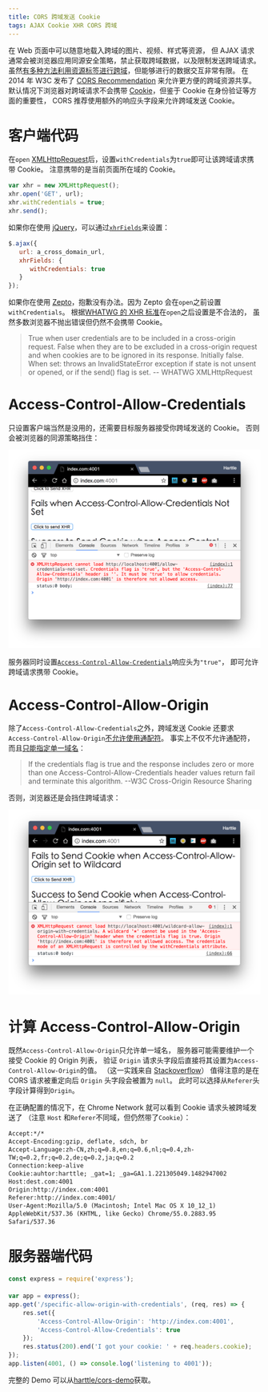 ```yaml
---
title: CORS 跨域发送 Cookie
tags: AJAX Cookie XHR CORS 跨域
---
```


在 Web 页面中可以随意地载入跨域的图片、视频、样式等资源，
但 AJAX 请求通常会被浏览器应用同源安全策略，禁止获取跨域数据，以及限制发送跨域请求。
虽然[有多种方法利用资源标签进行跨域][cross-origin]，但能够进行的数据交互非常有限。
在 2014 年 W3C 发布了 [CORS Recommendation][cors-w3c] 来允许更方便的跨域资源共享。
默认情况下浏览器对跨域请求不会携带 [Cookie][cookie]，但鉴于 Cookie 在身份验证等方面的重要性，
CORS 推荐使用额外的响应头字段来允许跨域发送 Cookie。

<!--more-->

# 客户端代码

在`open` [XMLHttpRequest][xhr]后，设置`withCredentials`为`true`即可让该跨域请求携带 Cookie。
注意携带的是当前页面所在域的 Cookie。

```javascript
var xhr = new XMLHttpRequest();
xhr.open('GET', url);
xhr.withCredentials = true;
xhr.send();
```

如果你在使用 [jQuery][jq]，可以通过[`xhrFields`][jquery-ajax]来设置：

```javascript
$.ajax({
   url: a_cross_domain_url,
   xhrFields: {
      withCredentials: true
   }
});
```

如果你在使用 [Zepto][zepto]，抱歉没有办法。因为 Zepto 会在`open`之前设置`withCredentials`。
根据[WHATWG 的 XHR 标准][whatwg-xhr]在`open`之后设置是不合法的，
虽然多数浏览器不抛出错误但仍然不会携带 Cookie。

> True when user credentials are to be included in a cross-origin request. False when they are to be excluded in a cross-origin request and when cookies are to be ignored in its response. Initially false.
> When set: throws an InvalidStateError exception if state is not unsent or opened, or if the send() flag is set. -- WHATWG XMLHttpRequest

# Access-Control-Allow-Credentials

只设置客户端当然是没用的，还需要目标服务器接受你跨域发送的 Cookie。
否则会被浏览器的同源策略挡住：

![AC-not-set][AC-not-set]

服务器同时设置[`Access-Control-Allow-Credentials`][acac]响应头为`"true"`，
即可允许跨域请求携带 Cookie。

# Access-Control-Allow-Origin

除了`Access-Control-Allow-Credentials`之外，跨域发送 Cookie 还要求
`Access-Control-Allow-Origin`[不允许使用通配符][cors-mdn]。
事实上不仅不允许通配符，而且[只能指定单一域名][w3c-res-check]：

> If the credentials flag is true and the response includes zero or more than one Access-Control-Allow-Credentials header values return fail and terminate this algorithm. --W3C Cross-Origin Resource Sharing

否则，浏览器还是会挡住跨域请求：

![wildcard-Access-Control-Allow-Credentials][wildcard-AC]

# 计算 Access-Control-Allow-Origin

既然`Access-Control-Allow-Origin`只允许单一域名，
服务器可能需要维护一个接受 Cookie 的 Origin 列表，
验证 `Origin` 请求头字段后直接将其设置为`Access-Control-Allow-Origin`的值。
（这一实践来自 [Stackoverflow](http://stackoverflow.com/questions/1653308/access-control-allow-origin-multiple-origin-domains)）
值得注意的是在 CORS 请求被重定向后 `Origin` 头字段会被置为 `null`。
此时可以选择从`Referer`头字段计算得到`Origin`。

在正确配置的情况下，在 Chrome Network 就可以看到 Cookie 请求头被跨域发送了
（注意 `Host` 和`Referer`不同域，但仍然带了`Cookie`）：

```
Accept:*/*
Accept-Encoding:gzip, deflate, sdch, br
Accept-Language:zh-CN,zh;q=0.8,en;q=0.6,nl;q=0.4,zh-TW;q=0.2,fr;q=0.2,de;q=0.2,ja;q=0.2
Connection:keep-alive
Cookie:auhtor:harttle; _gat=1; _ga=GA1.1.221305049.1482947002
Host:dest.com:4001
Origin:http://index.com:4001
Referer:http://index.com:4001/
User-Agent:Mozilla/5.0 (Macintosh; Intel Mac OS X 10_12_1) AppleWebKit/537.36 (KHTML, like Gecko) Chrome/55.0.2883.95 Safari/537.36
```

# 服务器端代码

```javascript
const express = require('express');

var app = express();
app.get('/specific-allow-origin-with-credentials', (req, res) => {
    res.set({
        'Access-Control-Allow-Origin': 'http://index.com:4001',
        'Access-Control-Allow-Credentials': true
    });
    res.status(200).end('I got your cookie: ' + req.headers.cookie);
});
app.listen(4001, () => console.log('listening to 4001'));
```

完整的 Demo 可以从[harttle/cors-demo](https://github.com/harttle/cors-demo)获取。

[acac]: https://www.w3.org/TR/cors/#access-control-allow-credentials-response-header
[cors-w3c]: https://www.w3.org/TR/cors/
[cors-wiki]: https://en.wikipedia.org/wiki/Cross-origin_resource_sharing
[cross-origin]: /2015/10/10/cross-origin.html
[xhr]: https://developer.mozilla.org/zh-CN/docs/Web/API/XMLHttpRequest
[jquery-ajax]: http://api.jquery.com/jquery.ajax/
[whatwg-xhr]: https://xhr.spec.whatwg.org/#the-withcredentials-attribute
[AC-not-set]: /assets/img/blog/cors/allow-credentials-not-set@2x.png
[wildcard-AC]: /assets/img/blog/cors/wildcard-origin-with-credentials@2x.png
[cors-mdn]: https://developer.mozilla.org/en-US/docs/Web/HTTP/Access_control_CORS
[w3c-res-check]: https://www.w3.org/TR/2010/WD-cors-20100727/#resource-sharing-check0
[cookie]: http://tools.ietf.org/html/rfc6265
[jq]: http://api.jquery.com
[zepto]: http://zeptojs.com/
